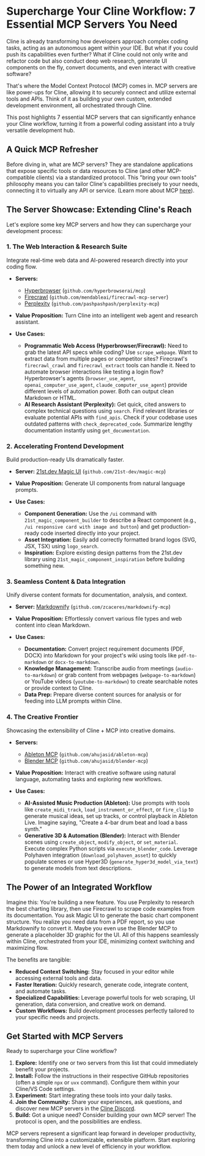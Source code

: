 # Supercharge Your Cline Workflow: 7 Essential MCP Servers You Need

Cline is already transforming how developers approach complex coding tasks, acting as an autonomous agent within your IDE. But what if you could push its capabilities even further? What if Cline could not only write and refactor code but also conduct deep web research, generate UI components on the fly, convert documents, and even interact with creative software?

That's where the Model Context Protocol (MCP) comes in. MCP servers are like power-ups for Cline, allowing it to securely connect and utilize external tools and APIs. Think of it as building your own custom, extended development environment, all orchestrated through Cline.

This post highlights 7 essential MCP servers that can significantly enhance your Cline workflow, turning it from a powerful coding assistant into a truly versatile development hub.

## A Quick MCP Refresher

Before diving in, what are MCP servers? They are standalone applications that expose specific tools or data resources to Cline (and other MCP-compatible clients) via a standardized protocol. This "bring your own tools" philosophy means you can tailor Cline's capabilities precisely to your needs, connecting it to virtually any API or service. (Learn more about MCP [here](https://docs.cline.bot/mcp-servers/mcp)).

## The Server Showcase: Extending Cline's Reach

Let's explore some key MCP servers and how they can supercharge your development process:

### 1. The Web Interaction & Research Suite

Integrate real-time web data and AI-powered research directly into your coding flow.

-   **Servers:**
    -   [Hyperbrowser](https://github.com/hyperbrowserai/mcp) (`github.com/hyperbrowserai/mcp`)
    -   [Firecrawl](https://github.com/mendableai/firecrawl-mcp-server) (`github.com/mendableai/firecrawl-mcp-server`)
    -   [Perplexity](https://github.com/pashpashpash/perplexity-mcp) (`github.com/pashpashpash/perplexity-mcp`)

-   **Value Proposition:** Turn Cline into an intelligent web agent and research assistant.

-   **Use Cases:**
    -   **Programmatic Web Access (Hyperbrowser/Firecrawl):** Need to grab the latest API specs while coding? Use `scrape_webpage`. Want to extract data from multiple pages or competitor sites? Firecrawl's `firecrawl_crawl` and `firecrawl_extract` tools can handle it. Need to automate browser interactions like testing a login flow? Hyperbrowser's agents (`browser_use_agent`, `openai_computer_use_agent`, `claude_computer_use_agent`) provide different levels of automation power. Both can output clean Markdown or HTML.
    -   **AI Research Assistant (Perplexity):** Get quick, cited answers to complex technical questions using `search`. Find relevant libraries or evaluate potential APIs with `find_apis`. Check if your codebase uses outdated patterns with `check_deprecated_code`. Summarize lengthy documentation instantly using `get_documentation`.

### 2. Accelerating Frontend Development

Build production-ready UIs dramatically faster.

-   **Server:** [21st.dev Magic UI](https://github.com/21st-dev/magic-mcp) (`github.com/21st-dev/magic-mcp`)

-   **Value Proposition:** Generate UI components from natural language prompts.

-   **Use Cases:**
    -   **Component Generation:** Use the `/ui` command with `21st_magic_component_builder` to describe a React component (e.g., `/ui responsive card with image and button`) and get production-ready code inserted directly into your project.
    -   **Asset Integration:** Easily add correctly formatted brand logos (SVG, JSX, TSX) using `logo_search`.
    -   **Inspiration:** Explore existing design patterns from the 21st.dev library using `21st_magic_component_inspiration` before building something new.

### 3. Seamless Content & Data Integration

Unify diverse content formats for documentation, analysis, and context.

-   **Server:** [Markdownify](https://github.com/zcaceres/markdownify-mcp) (`github.com/zcaceres/markdownify-mcp`)

-   **Value Proposition:** Effortlessly convert various file types and web content into clean Markdown.

-   **Use Cases:**
    -   **Documentation:** Convert project requirement documents (PDF, DOCX) into Markdown for your project's wiki using tools like `pdf-to-markdown` or `docx-to-markdown`.
    -   **Knowledge Management:** Transcribe audio from meetings (`audio-to-markdown`) or grab content from webpages (`webpage-to-markdown`) or YouTube videos (`youtube-to-markdown`) to create searchable notes or provide context to Cline.
    *   **Data Prep:** Prepare diverse content sources for analysis or for feeding into LLM prompts within Cline.

### 4. The Creative Frontier

Showcasing the extensibility of Cline + MCP into creative domains.

-   **Servers:**
    -   [Ableton MCP](https://github.com/ahujasid/ableton-mcp) (`github.com/ahujasid/ableton-mcp`)
    -   [Blender MCP](https://github.com/ahujasid/blender-mcp) (`github.com/ahujasid/blender-mcp`)

-   **Value Proposition:** Interact with creative software using natural language, automating tasks and exploring new workflows.

-   **Use Cases:**
    -   **AI-Assisted Music Production (Ableton):** Use prompts with tools like `create_midi_track`, `load_instrument_or_effect`, or `fire_clip` to generate musical ideas, set up tracks, or control playback in Ableton Live. Imagine saying, "Create a 4-bar drum beat and load a bass synth."
    -   **Generative 3D & Automation (Blender):** Interact with Blender scenes using `create_object`, `modify_object`, or `set_material`. Execute complex Python scripts via `execute_blender_code`. Leverage Polyhaven integration (`download_polyhaven_asset`) to quickly populate scenes or use Hyper3D (`generate_hyper3d_model_via_text`) to generate models from text descriptions.

## The Power of an Integrated Workflow

Imagine this: You're building a new feature. You use Perplexity to research the best charting library, then use Firecrawl to scrape code examples from its documentation. You ask Magic UI to generate the basic chart component structure. You realize you need data from a PDF report, so you use Markdownify to convert it. Maybe you even use the Blender MCP to generate a placeholder 3D graphic for the UI. All of this happens seamlessly within Cline, orchestrated from your IDE, minimizing context switching and maximizing flow.

The benefits are tangible:

*   **Reduced Context Switching:** Stay focused in your editor while accessing external tools and data.
*   **Faster Iteration:** Quickly research, generate code, integrate content, and automate tasks.
*   **Specialized Capabilities:** Leverage powerful tools for web scraping, UI generation, data conversion, and creative work on demand.
*   **Custom Workflows:** Build development processes perfectly tailored to your specific needs and projects.

## Get Started with MCP Servers

Ready to supercharge your Cline workflow?

1.  **Explore:** Identify one or two servers from this list that could immediately benefit your projects.
2.  **Install:** Follow the instructions in their respective GitHub repositories (often a simple `npx` or `uvx` command). Configure them within your Cline/VS Code settings.
3.  **Experiment:** Start integrating these tools into your daily tasks.
4.  **Join the Community:** Share your experiences, ask questions, and discover new MCP servers in the [Cline Discord](<Your Discord Link Here>).
5.  **Build:** Got a unique need? Consider building your own MCP server! The protocol is open, and the possibilities are endless.

MCP servers represent a significant leap forward in developer productivity, transforming Cline into a customizable, extensible platform. Start exploring them today and unlock a new level of efficiency in your workflow.
